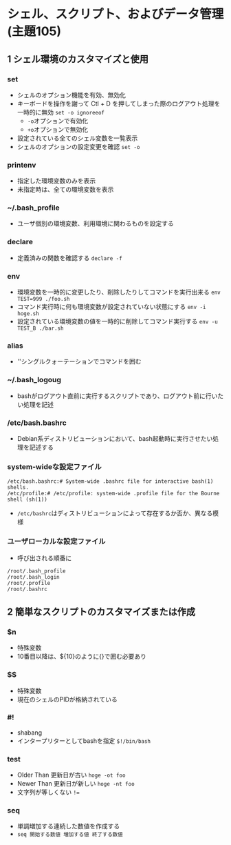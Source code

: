 # シェル、スクリプト、およびデータ管理(主題105)

## 1 シェル環境のカスタマイズと使用
### set
- シェルのオプション機能を有効、無効化
- キーボードを操作を謝って Ctl + D を押してしまった際のログアウト処理を一時的に無効 ```set -o ignoreeof```
    - ```-o```オプションで有効化
    - ```+o```オプションで無効化
- 設定されている全てのシェル変数を一覧表示
- シェルのオプションの設定変更を確認 ```set -o```

### printenv
- 指定した環境変数のみを表示
- 未指定時は、全ての環境変数を表示

### ~/.bash_profile
- ユーザ個別の環境変数、利用環境に関わるものを設定する

### declare
- 定義済みの関数を確認する ```declare -f```

### env
- 環境変数を一時的に変更したり、削除したりしてコマンドを実行出来る ```env TEST=999 ./foo.sh```
- コマンド実行時に何も環境変数が設定されていない状態にする ```env -i hoge.sh```
- 設定されている環境変数の値を一時的に削除してコマンド実行する ```env -u TEST_B ./bar.sh```

### alias
- ''シングルクォーテーションでコマンドを囲む

### ~/.bash_logoug
- bashがログアウト直前に実行するスクリプトであり、ログアウト前に行いたい処理を記述

### /etc/bash.bashrc
- Debian系ディストリビューションにおいて、bash起動時に実行させたい処理を記述する

### system-wideな設定ファイル
```
/etc/bash.bashrc:# System-wide .bashrc file for interactive bash(1) shells.
/etc/profile:# /etc/profile: system-wide .profile file for the Bourne shell (sh(1))
```
- ```/etc/bashrc```はディストリビューションによって存在するか否か、異なる模様

### ユーザローカルな設定ファイル
- 呼び出される順番に
```
/root/.bash_profile
/root/.bash_login
/root/.profile
/root/.bashrc
```

## 2 簡単なスクリプトのカスタマイズまたは作成
### $n
- 特殊変数
- 10番目以降は、${10}のように{}で囲む必要あり

### $$
- 特殊変数
- 現在のシェルのPIDが格納されている

### #!
- shabang
- インタープリターとしてbashを指定 ```$!/bin/bash```

### test
- Older Than 更新日が古い ```hoge -ot foo```
- Newer Than 更新日が新しい ```hoge -nt foo```
- 文字列が等しくない ```!=```

### seq
- 単調増加する連続した数値を作成する
- ```seq 開始する数値 増加する値 終了する数値```
